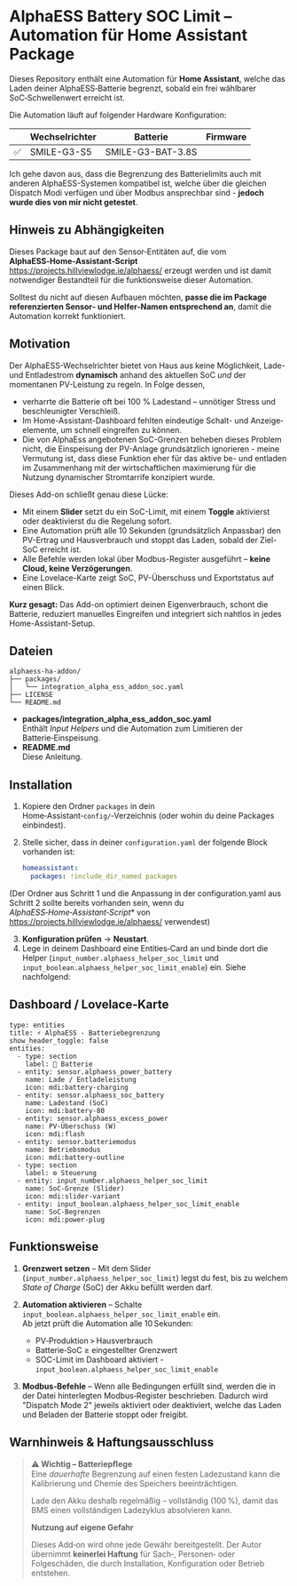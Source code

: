 # AlphaESS Battery SOC Limit – Automation für Home Assistant Package

Dieses Repository enthält eine Automation für **Home Assistant**, welche das Laden
deiner AlphaESS‑Batterie begrenzt, sobald ein frei wählbarer SoC‑Schwellenwert
erreicht ist.

Die Automation läuft auf folgender Hardware Konfiguration:

| | Wechselrichter    | Batterie   | Firmware |
| ------------- | ------------- | ------------- | ------------- |
| :white_check_mark: |  SMILE-G3-S5 |  SMILE-G3-BAT-3.8S  |

Ich gehe davon aus, dass die Begrenzung des Batterielimits auch mit anderen AlphaESS-Systemen kompatibel ist, welche über die gleichen Dispatch Modi verfügen und über Modbus ansprechbar sind - **jedoch wurde dies von mir nicht getestet**.


## Hinweis zu Abhängigkeiten 

Dieses Package baut auf den Sensor‑Entitäten auf, die vom **AlphaESS‑Home‑Assistant‑Script** <https://projects.hillviewlodge.ie/alphaess/> erzeugt werden und ist damit notwendiger Bestandteil für die funktionsweise dieser Automation. 

Solltest du nicht auf diesen Aufbauen möchten, **passe die im Package referenzierten Sensor‑ und Helfer‑Namen entsprechend an**, damit die Automation korrekt funktioniert.

## Motivation

Der AlphaESS-Wechselrichter bietet von Haus aus keine Möglichkeit, Lade- und Entladestrom **dynamisch** anhand des aktuellen SoC *und* der momentanen PV-Leistung zu regeln. In Folge dessen, 

* verharrte die Batterie oft bei 100 % Ladestand – unnötiger Stress und beschleunigter Verschleiß.  
* Im Home-Assistant-Dashboard fehlten eindeutige Schalt- und Anzeige­elemente, um schnell eingreifen zu können.
* Die von AlphaEss angebotenen SoC-Grenzen beheben dieses Problem nicht, die Einspeisung der PV-Anlage grundsätzlich ignorieren - meine Vermutung ist, dass diese Funktion eher für das aktive be- und entladen im Zusammenhang mit der wirtschaftlichen maximierung für die Nutzung dynamischer Stromtarrife konzipiert wurde.

Dieses Add-on schließt genau diese Lücke:

* Mit einem **Slider** setzt du ein SoC-Limit, mit einem **Toggle** aktivierst oder deaktivierst du die Regelung sofort.  
* Eine Automation prüft alle 10 Sekunden (grundsätzlich Anpassbar) den PV-Ertrag und Hausverbrauch und stoppt das Laden, sobald der Ziel-SoC erreicht ist.  
* Alle Befehle werden lokal über Modbus-Register ausgeführt – **keine Cloud, keine Verzögerungen**.  
* Eine Lovelace-Karte zeigt SoC, PV-Überschuss und Exportstatus auf einen Blick.

**Kurz gesagt:** Das Add-on optimiert deinen Eigenverbrauch, schont die Batterie, reduziert manuelles Eingreifen und integriert sich nahtlos in jedes Home-Assistant-Setup.

## Dateien

```
alphaess-ha-addon/
├── packages/
│   └── integration_alpha_ess_addon_soc.yaml
├── LICENSE
└── README.md
```

- **packages/integration_alpha_ess_addon_soc.yaml**  
  Enthält *Input Helpers* und die Automation zum Limitieren der Batterie‑Einspeisung.
- **README.md**  
  Diese Anleitung.

## Installation

1. Kopiere den Ordner `packages` in dein Home‑Assistant‑`config/`‑Verzeichnis (oder
   wohin du deine Packages einbindest).
2. Stelle sicher, dass in deiner `configuration.yaml` der folgende Block vorhanden ist:

   ```yaml
   homeassistant:
     packages: !include_dir_named packages
   ```
(Der Ordner aus Schritt 1 und die Anpassung in der configuration.yaml aus Schritt 2 sollte bereits vorhanden sein, wenn du *AlphaESS‑Home‑Assistant‑Script** von <https://projects.hillviewlodge.ie/alphaess/> verwendest)

3. **Konfiguration prüfen** → **Neustart**.
4. Lege in deinem Dashboard eine Entities‑Card an und binde dort die Helper
   (`input_number.alphaess_helper_soc_limit` und
   `input_boolean.alphaess_helper_soc_limit_enable`) ein. Siehe nachfolgend:

## Dashboard / Lovelace‑Karte

```
type: entities
title: ⚡️ AlphaESS - Batteriebegrenzung
show_header_toggle: false
entities:
  - type: section
    label: 🔋 Batterie
  - entity: sensor.alphaess_power_battery
    name: Lade / Entlade­leistung
    icon: mdi:battery-charging
  - entity: sensor.alphaess_soc_battery
    name: Ladestand (SoC)
    icon: mdi:battery-80
  - entity: sensor.alphaess_excess_power
    name: PV-Überschuss (W)
    icon: mdi:flash
  - entity: sensor.batteriemodus
    name: Betriebsmodus
    icon: mdi:battery-outline
  - type: section
    label: ⚙️ Steuerung
  - entity: input_number.alphaess_helper_soc_limit
    name: SoC-Grenze (Slider)
    icon: mdi:slider-variant
  - entity: input_boolean.alphaess_helper_soc_limit_enable
    name: SoC-Begrenzen
    icon: mdi:power-plug
```

## Funktionsweise

1. **Grenzwert setzen** – Mit dem Slider (`input_number.alphaess_helper_soc_limit`) legst du fest, bis zu welchem
*State of Charge* (SoC) der Akku befüllt werden darf.

2. **Automation aktivieren** – Schalte `input_boolean.alphaess_helper_soc_limit_enable` ein.  
   Ab jetzt prüft die Automation alle 10 Sekunden:
   - PV‑Produktion > Hausverbrauch  
   - Batterie‑SoC ≥ eingestellter Grenzwert  
   - SOC-Limit im Dashboard aktiviert - `input_boolean.alphaess_helper_soc_limit_enable`

3. **Modbus‑Befehle** – Wenn alle Bedingungen erfüllt sind, werden die in der Datei hinterlegten Modbus‑Register
beschrieben. Dadurch wird "Dispatch Mode 2" jeweils aktiviert oder deaktiviert, welche das Laden und Beladen der
Batterie stoppt oder freigibt. 

## Warnhinweis & Haftungsausschluss

> **⚠️ Wichtig – Batteriepﬂege**  
> Eine *dauerhafte* Begrenzung auf einen festen Ladezustand kann die Kalibrierung und Chemie des Speichers beeinträchtigen.  
> 
> Lade den Akku deshalb regelmäßig – vollständig (100 %), damit das BMS einen vollständigen Ladezyklus absolvieren kann.
> 
> **Nutzung auf eigene Gefahr**  
> 
> Dieses Add‑on wird ohne jede Gewähr bereitgestellt. Der Autor übernimmt **keinerlei Haftung** für Sach‑, Personen‑ oder Folgeschäden, die durch Installation, Konfiguration oder Betrieb entstehen.

